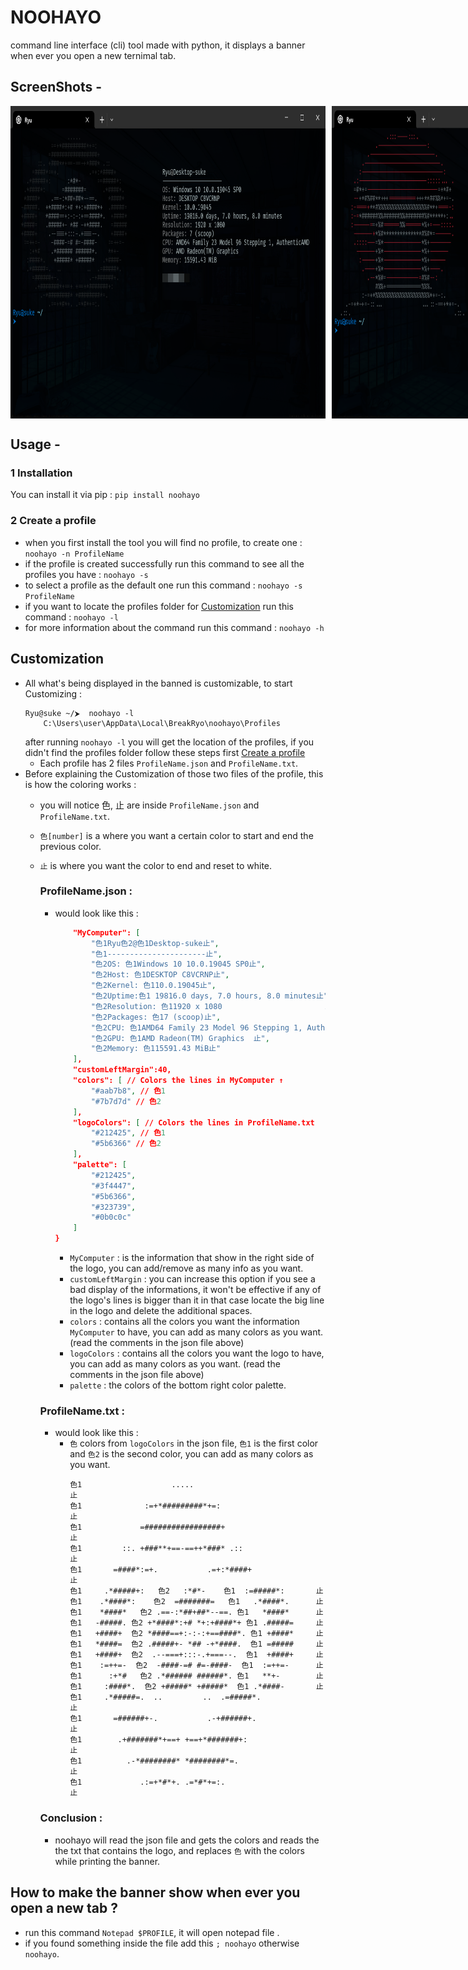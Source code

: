 # NOOHAYO

command line interface (cli) tool made with python, it displays a banner when ever you open a new ternimal tab.

## ScreenShots -
<div style="display: flex;"><img src="https://raw.githubusercontent.com/BreakRyo/noohayo/main/screenshots/1.png" style="Height:500px"/>
<img src="https://raw.githubusercontent.com/BreakRyo/noohayo/main/screenshots/2.png" style="Height:500px;margin-left:10px"/></div>

## Usage -

### 1 Installation 
You can install it via pip :
``` pip install noohayo ```
### 2 Create a profile  
- when you first install the tool you will find no profile, to create one :
    ``` noohayo -n ProfileName ```
- if the profile is created successfully run this command to see all the profiles you have :
``` noohayo -s ```
- to select a profile as the default one run this command :
``` noohayo -s ProfileName ```
- if you want to locate the profiles folder for [Customization](#customization) run this command :
  ``` noohayo -l ```
- for more information about the command run this command :
``` noohayo -h ```    

## Customization 

- All what's being displayed in the banned is customizable, to start Customizing :
    ``` 
    Ryu@suke ~/⮞  noohayo -l
        C:\Users\user\AppData\Local\BreakRyo\noohayo\Profiles 
    ```
    after running ```noohayo -l``` you will get the location of the profiles, if you didn't find the profiles folder follow these steps first [Create a profile](#2-create-a-profile)
    - Each profile has 2 files `ProfileName.json` and `ProfileName.txt`.
- Before explaining the Customization of those two files of the profile, this is how the coloring works :
  - you will notice 色, 止 are inside `ProfileName.json` and `ProfileName.txt`.
  - `色[number]` is a where you want a certain color to start and end the previous color.
  - `止` is where you want the color to end and reset to white.

    ### ProfileName.json :
    - would look like this :
        ```json {
            "MyComputer": [
                "色1Ryu色2@色1Desktop-suke止",
                "色1----------------------止",
                "色2OS: 色1Windows 10 10.0.19045 SP0止",
                "色2Host: 色1DESKTOP C8VCRNP止",
                "色2Kernel: 色110.0.19045止",
                "色2Uptime:色1 19816.0 days, 7.0 hours, 8.0 minutes止",
                "色2Resolution: 色11920 x 1080                       止",
                "色2Packages: 色17 (scoop)止",
                "色2CPU: 色1AMD64 Family 23 Model 96 Stepping 1, AuthenticAMD止",
                "色2GPU: 色1AMD Radeon(TM) Graphics  止",
                "色2Memory: 色115591.43 MiB止"
            ],
            "customLeftMargin":40,
            "colors": [ // Colors the lines in MyComputer ↑
                "#aab7b8", // 色1
                "#7b7d7d" // 色2
            ],
            "logoColors": [ // Colors the lines in ProfileName.txt
                "#212425", // 色1
                "#5b6366" // 色2
            ],
            "palette": [
                "#212425",
                "#3f4447",
                "#5b6366",
                "#323739",
                "#0b0c0c"
            ]
        }
        ```
      - `MyComputer` : is the information that show in the right side of the logo, you can add/remove as many info as you want.
      - `customLeftMargin` : you can increase this option if you see a bad display of the informations, it won't be effective if any of the logo's lines is bigger than it in that case locate the big line in the logo and delete the additional spaces.
      - `colors` : contains all the colors you want the information `MyComputer` to have, you can add as many colors as you want. (read the comments in the json file above)
      - `logoColors` : contains all the colors you want the logo to have, you can add as many colors as you want. (read the comments in the json file above)
      - `palette` : the colors of the bottom right color palette.
        
    ### ProfileName.txt :
    - would look like this :
      - `色` colors from  `logoColors` in the json file, `色1` is the first color and `色2` is the second color, you can add as many colors as you want.
        ``` 
        色1                    .....                            止              
        色1              :=+*#########*+=:                      止           
        色1             =#################+                     止           
        色1         ::. +###**+==-==++*###* .::                 止          
        色1       =####*:=+.           .=+:*####+               止         
        色1     .*#####+:   色2   :*#*-    色1  :=#####*:       止             
        色1    .*####*:    色2  =#######=   色1   .*####*.      止            
        色1    *####*   色2 .==-:*##+##*--==. 色1   *####*      止            
        色1   -#####. 色2 +*####*:+# *+:+####*+ 色1 .#####=     止           
        色1   +####+  色2 *####==+:-:-:+==####*. 色1 +####*     止           
        色1   *####=  色2 .#####+- *## -+*####.  色1 =#####     止           
        色1   +####+  色2  .--===+:::-.+===--.  色1  +####+     止           
        色1    :=++=-  色2  -####-=# #=-####-  色1  :=++=-      止            
        色1      :+*#   色2 .*###### ######*. 色1   **+-        止            
        色1     :####*.  色2 +#####* +#####*  色1 .*####-       止            
        色1     .*#####=.  ..         ..  .=#####*.             止
        色1       =######+-.           .-+######+.              止  
        色1        .+#######*+==+ +==+*#######+:                止    
        色1          .-*########* *########*=.                  止        
        色1             .:=+*#*+. .=*#*+=:.                     止          
        ```
    ### Conclusion :
    - noohayo will read the json file and gets the colors and reads the the txt that contains the logo, and replaces `色` with the colors while printing the banner.
## How to make the banner show when ever you open a new tab ?
- run this command `Notepad $PROFILE`, it will open notepad file .
- if you found something inside the file add this `; noohayo` otherwise `noohayo`.

        